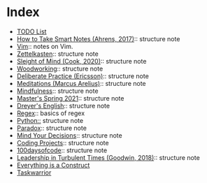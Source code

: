 # Index
 
+ [TODO List](../todo.md)
+ [How to Take Smart Notes (Ahrens, 2017)](202012111940.md):: structure note
+ [Vim](202012121047.md):: notes on Vim.
+ [Zettelkasten](202012141801.md):: structure note
+ [Sleight of Mind (Cook, 2020)](202012271118.md):: structure note
+ [Woodworking](202012272128.md):: structure note
+ [Deliberate Practice (Ericsson)](202101101242.md):: structure note
+ [Meditations (Marcus Arelius)](202101131017.md):: structure note
+ [Mindfulness](202101240942.md):: structure note
+ [Master's Spring 2021](202101241616.md):: structure note
+ [Dreyer's English](202102091604.md):: structure note
+ [Regex](202103121245.md):: basics of regex
+ [Python::](202104050949.md) structure note
+ [Paradox](202105052137.md):: structure note
+ [Mind Your Decisions](202105052140.md):: structure note
+ [Coding Projects](202105101842.md):: structure note
+ [100daysofcode](202105251457.md):: structure note
+ [Leadership in Turbulent Times (Goodwin, 2018)](202106131041.md):: structure note
+ [Everything is a Construct](202106240003.md)
+ [Taskwarrior](202107251111.md)
